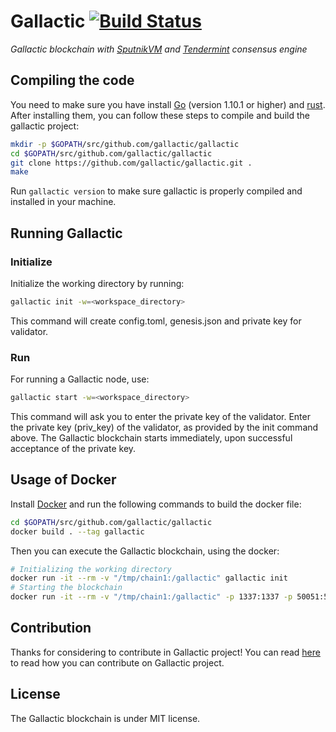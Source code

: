 # Gallactic [![Build Status](https://api.travis-ci.org/gallactic/gallactic.svg?branch=master)](https://travis-ci.org/gallactic/gallactic)

*Gallactic blockchain with [SputnikVM](https://github.com/gallactic/sputnikvm) and [Tendermint](https://github.com/tendermint/tendermint) consensus engine*

## Compiling the code

You need to make sure you have install [Go](https://golang.org/) (version 1.10.1 or higher) and [rust](https://www.rust-lang.org). After installing them, you can follow these steps to compile and build the gallactic project:

```bash
mkdir -p $GOPATH/src/github.com/gallactic/gallactic
cd $GOPATH/src/github.com/gallactic/gallactic
git clone https://github.com/gallactic/gallactic.git .
make
```

Run `gallactic version` to make sure gallactic is properly compiled and installed in your machine.

## Running Gallactic

### Initialize

Initialize the working directory by running:

 ```bash
 gallactic init -w=<workspace_directory>
 ```

 This command will create config.toml, genesis.json and private key for validator.

### Run

For running a Gallactic node, use:

```bash
gallactic start -w=<workspace_directory>
```

This command will ask you to enter the private key of the validator. Enter the private key (priv_key) of the validator, as provided by the init command above.
The Gallactic blockchain starts immediately, upon successful acceptance of the private key.

## Usage of Docker

Install [Docker](https://www.docker.com/) and run the following commands to build the docker file:

```bash
cd $GOPATH/src/github.com/gallactic/gallactic
docker build . --tag gallactic
```

Then you can execute the Gallactic blockchain, using the docker:

```bash
# Initializing the working directory
docker run -it --rm -v "/tmp/chain1:/gallactic" gallactic init
# Starting the blockchain
docker run -it --rm -v "/tmp/chain1:/gallactic" -p 1337:1337 -p 50051:50051 -p 46656:46656 gallactic start
```

## Contribution

Thanks for considering to contribute in Gallactic project! You can read [here](https://github.com/gallactic/gallactic/wiki/Contribute) to read how you can contribute on Gallactic project.

## License

The Gallactic blockchain is under MIT license.